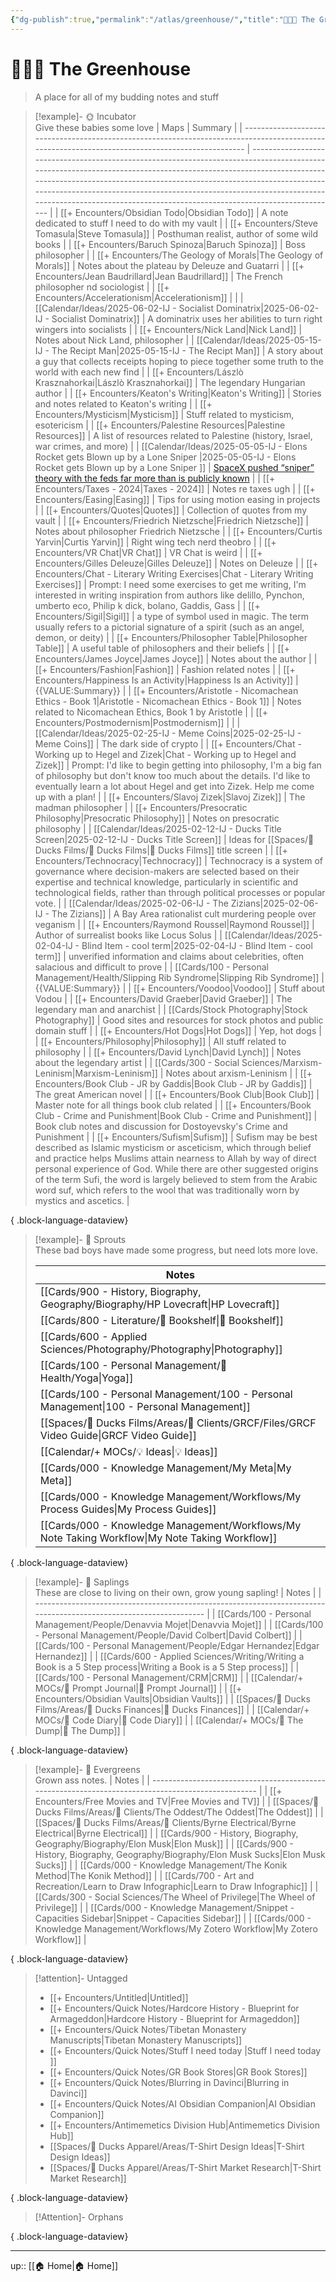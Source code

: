 ```yaml
---
{"dg-publish":true,"permalink":"/atlas/greenhouse/","title":"👨🏻‍🌾 The Greenhouse","tags":["🗺️"]}
---
```



# 👨🏻‍🌾 The Greenhouse
> A place for all of my budding notes and stuff

> [!example]- 🌞 Incubator  
> Give these babies some love
>  | Maps                                                                                                                                             | Summary                                                                                                                                                                                                                                                                                                                                                                                       |
> | ------------------------------------------------------------------------------------------------------------------------------------------------ | --------------------------------------------------------------------------------------------------------------------------------------------------------------------------------------------------------------------------------------------------------------------------------------------------------------------------------------------------------------------------------------------- |
> | [[+ Encounters/Obsidian Todo\|Obsidian Todo]]                                                                                                 | A note dedicated to stuff I need to do with my vault                                                                                                                                                                                                                                                                                                                                          |
> | [[+ Encounters/Steve Tomasula\|Steve Tomasula]]                                                                                               | Posthuman realist, author of some wild books                                                                                                                                                                                                                                                                                                                                                  |
> | [[+ Encounters/Baruch Spinoza\|Baruch Spinoza]]                                                                                               | Boss philosopher                                                                                                                                                                                                                                                                                                                                                                              |
> | [[+ Encounters/The Geology of Morals\|The Geology of Morals]]                                                                                 | Notes about the plateau by Deleuze and Guatarri                                                                                                                                                                                                                                                                                                                                               |
> | [[+ Encounters/Jean Baudrillard\|Jean Baudrillard]]                                                                                           | The French philosopher nd sociologist                                                                                                                                                                                                                                                                                                                                                         |
> | [[+ Encounters/Accelerationism\|Accelerationism]]                                                                                             |                                                                                                                                                                                                                                                                                                                                                                                               |
> | [[Calendar/Ideas/2025-06-02-IJ - Socialist Dominatrix\|2025-06-02-IJ - Socialist Dominatrix]]                                                 | A dominatrix uses her abilities to turn right wingers into socialists                                                                                                                                                                                                                                                                                                                         |
> | [[+ Encounters/Nick Land\|Nick Land]]                                                                                                         | Notes about Nick Land, philosopher                                                                                                                                                                                                                                                                                                                                                            |
> | [[Calendar/Ideas/2025-05-15-IJ - The Recipt Man\|2025-05-15-IJ - The Recipt Man]]                                                             | A story about a guy that collects receipts hoping to piece together some truth to the world with each new find                                                                                                                                                                                                                                                                                |
> | [[+ Encounters/Lászlò Krasznahorkai\|Lászlò Krasznahorkai]]                                                                                   | The legendary Hungarian author                                                                                                                                                                                                                                                                                                                                                                |
> | [[+ Encounters/Keaton's Writing\|Keaton's Writing]]                                                                                           | Stories and notes related to Keaton's writing                                                                                                                                                                                                                                                                                                                                                 |
> | [[+ Encounters/Mysticism\|Mysticism]]                                                                                                         | Stuff related to mysticism, esotericism                                                                                                                                                                                                                                                                                                                                                       |
> | [[+ Encounters/Palestine Resources\|Palestine Resources]]                                                                                     | A list of resources related to Palestine (history, Israel, war crimes, and more)                                                                                                                                                                                                                                                                                                              |
> | [[Calendar/Ideas/2025-05-05-IJ - Elons Rocket gets Blown up by a Lone Sniper \|2025-05-05-IJ - Elons Rocket gets Blown up by a Lone Sniper ]] | [SpaceX pushed “sniper” theory with the feds far more than is publicly known](https://arstechnica.com/space/2025/05/spacex-pushed-sniper-theory-with-the-feds-far-more-than-is-publicly-known/)                                                                                                                                                                                               |
> | [[+ Encounters/Taxes - 2024\|Taxes - 2024]]                                                                                                   | Notes re taxes ugh                                                                                                                                                                                                                                                                                                                                                                            |
> | [[+ Encounters/Easing\|Easing]]                                                                                                               | Tips for using motion easing in projects                                                                                                                                                                                                                                                                                                                                                      |
> | [[+ Encounters/Quotes\|Quotes]]                                                                                                               | Collection of quotes from my vault                                                                                                                                                                                                                                                                                                                                                            |
> | [[+ Encounters/Friedrich Nietzsche\|Friedrich Nietzsche]]                                                                                     | Notes about philosopher Friedrich Nietzsche                                                                                                                                                                                                                                                                                                                                                   |
> | [[+ Encounters/Curtis Yarvin\|Curtis Yarvin]]                                                                                                 | Right wing tech nerd theobro                                                                                                                                                                                                                                                                                                                                                                  |
> | [[+ Encounters/VR Chat\|VR Chat]]                                                                                                             | VR Chat is weird                                                                                                                                                                                                                                                                                                                                                                              |
> | [[+ Encounters/Gilles Deleuze\|Gilles Deleuze]]                                                                                               | Notes on Deleuze                                                                                                                                                                                                                                                                                                                                                                              |
> | [[+ Encounters/Chat - Literary Writing Exercises\|Chat - Literary Writing Exercises]]                                                         | Prompt: I need some exercises to get me writing, I'm interested in writing inspiration from authors like delillo, Pynchon, umberto eco, Philip k dick, bolano, Gaddis, Gass                                                                                                                                                                                                                   |
> | [[+ Encounters/Sigil\|Sigil]]                                                                                                                 | a type of symbol used in magic. The term usually refers to a pictorial signature of a spirit (such as an angel, demon, or deity)                                                                                                                                                                                                                                                              |
> | [[+ Encounters/Philosopher Table\|Philosopher Table]]                                                                                         | A useful table of philosophers and their beliefs                                                                                                                                                                                                                                                                                                                                              |
> | [[+ Encounters/James Joyce\|James Joyce]]                                                                                                     | Notes about the author                                                                                                                                                                                                                                                                                                                                                                        |
> | [[+ Encounters/Fashion\|Fashion]]                                                                                                             | Fashion related notes                                                                                                                                                                                                                                                                                                                                                                         |
> | [[+ Encounters/Happiness Is an Activity\|Happiness Is an Activity]]                                                                           | {{VALUE:Summary}}                                                                                                                                                                                                                                                                                                                                                                             |
> | [[+ Encounters/Aristotle - Nicomachean Ethics - Book 1\|Aristotle - Nicomachean Ethics - Book 1]]                                             | Notes related to Nicomachean Ethics, Book 1 by Aristotle                                                                                                                                                                                                                                                                                                                                      |
> | [[+ Encounters/Postmodernism\|Postmodernism]]                                                                                                 |                                                                                                                                                                                                                                                                                                                                                                                               |
> | [[Calendar/Ideas/2025-02-25-IJ - Meme Coins\|2025-02-25-IJ - Meme Coins]]                                                                     | The dark side of crypto                                                                                                                                                                                                                                                                                                                                                                       |
> | [[+ Encounters/Chat - Working up to Hegel and Zizek\|Chat - Working up to Hegel and Zizek]]                                                   | Prompt: I'd like to begin getting into philosophy, I'm a big fan of philosophy but don't know too much about the details. I'd like to eventually learn a lot about Hegel and get into Zizek. Help me come up with a plan!                                                                                                                                                                     |
> | [[+ Encounters/Slavoj Zizek\|Slavoj Zizek]]                                                                                                   | The madman philosopher                                                                                                                                                                                                                                                                                                                                                                        |
> | [[+ Encounters/Presocratic Philosophy\|Presocratic Philosophy]]                                                                               | Notes on presocratic philosophy                                                                                                                                                                                                                                                                                                                                                               |
> | [[Calendar/Ideas/2025-02-12-IJ - Ducks Title Screen\|2025-02-12-IJ - Ducks Title Screen]]                                                     | Ideas for [[Spaces/🦆 Ducks Films/🦆 Ducks Films\|🦆 Ducks Films]] title screen                                                                                                                                                                                                                                                                                                                                                     |
> | [[+ Encounters/Technocracy\|Technocracy]]                                                                                                     | Technocracy is a system of governance where decision-makers are selected based on their expertise and technical knowledge, particularly in scientific and technological fields, rather than through political processes or popular vote.                                                                                                                                                      |
> | [[Calendar/Ideas/2025-02-06-IJ - The Zizians\|2025-02-06-IJ - The Zizians]]                                                                   | A Bay Area rationalist cult murdering people over veganism                                                                                                                                                                                                                                                                                                                                    |
> | [[+ Encounters/Raymond Roussel\|Raymond Roussel]]                                                                                             | Author of surrealist books like Locus Solus                                                                                                                                                                                                                                                                                                                                                   |
> | [[Calendar/Ideas/2025-02-04-IJ - Blind Item - cool term\|2025-02-04-IJ - Blind Item - cool term]]                                             | unverified information and claims about celebrities, often salacious and difficult to prove                                                                                                                                                                                                                                                                                                   |
> | [[Cards/100 - Personal Management/Health/Slipping Rib Syndrome\|Slipping Rib Syndrome]]                                                       | {{VALUE:Summary}}                                                                                                                                                                                                                                                                                                                                                                             |
> | [[+ Encounters/Voodoo\|Voodoo]]                                                                                                               | Stuff about Vodou                                                                                                                                                                                                                                                                                                                                                                             |
> | [[+ Encounters/David Graeber\|David Graeber]]                                                                                                 | The legendary man and anarchist                                                                                                                                                                                                                                                                                                                                                               |
> | [[Cards/Stock Photography\|Stock Photography]]                                                                                                | Good sites and resources for stock photos and public domain stuff                                                                                                                                                                                                                                                                                                                             |
> | [[+ Encounters/Hot Dogs\|Hot Dogs]]                                                                                                           | Yep, hot dogs                                                                                                                                                                                                                                                                                                                                                                                 |
> | [[+ Encounters/Philosophy\|Philosophy]]                                                                                                       | All stuff related to philosophy                                                                                                                                                                                                                                                                                                                                                               |
> | [[+ Encounters/David Lynch\|David Lynch]]                                                                                                     | Notes about the legendary artist                                                                                                                                                                                                                                                                                                                                                              |
> | [[Cards/300 - Social Sciences/Marxism-Leninism\|Marxism-Leninism]]                                                                            | Notes about arxism-Leninism                                                                                                                                                                                                                                                                                                                                                                   |
> | [[+ Encounters/Book Club - JR by Gaddis\|Book Club - JR by Gaddis]]                                                                           | The great American novel                                                                                                                                                                                                                                                                                                                                                                      |
> | [[+ Encounters/Book Club\|Book Club]]                                                                                                         | Master note for all things book club related                                                                                                                                                                                                                                                                                                                                                  |
> | [[+ Encounters/Book Club - Crime and Punishment\|Book Club - Crime and Punishment]]                                                           | Book club notes and discussion for Dostoyevsky's Crime and Punishment                                                                                                                                                                                                                                                                                                                         |
> | [[+ Encounters/Sufism\|Sufism]]                                                                                                               | Sufism may be best described as Islamic mysticism or asceticism, which through belief and practice helps Muslims attain nearness to Allah by way of direct personal experience of God. While there are other suggested origins of the term Sufi, the word is largely believed to stem from the Arabic word suf, which refers to the wool that was traditionally worn by mystics and ascetics. |
> 
{ .block-language-dataview}

> [!example]- 🌱 Sprouts  
> These bad boys have made some progress, but need lots more love.
> 
>  | Notes                                                                                              |
> | -------------------------------------------------------------------------------------------------- |
> | [[Cards/900 - History, Biography, Geography/Biography/HP Lovecraft\|HP Lovecraft]]              |
> | [[Cards/800 - Literature/📗 Bookshelf\|📗 Bookshelf]]                                           |
> | [[Cards/600 - Applied Sciences/Photography/Photography\|Photography]]                           |
> | [[Cards/100 - Personal Management/💪 Health/Yoga\|Yoga]]                                        |
> | [[Cards/100 - Personal Management/100 - Personal Management\|100 - Personal Management]]        |
> | [[Spaces/🦆 Ducks Films/Areas/🤑 Clients/GRCF/Files/GRCF Video Guide\|GRCF Video Guide]]        |
> | [[Calendar/+ MOCs/💡 Ideas\|💡 Ideas]]                                                          |
> | [[Cards/000 - Knowledge Management/My Meta\|My Meta]]                                           |
> | [[Cards/000 - Knowledge Management/Workflows/My Process Guides\|My Process Guides]]             |
> | [[Cards/000 - Knowledge Management/Workflows/My Note Taking Workflow\|My Note Taking Workflow]] |
> 
{ .block-language-dataview}

> [!example]- 🌿 Saplings  
> These are close to living on their own, grow young sapling!
>  | Notes                                                                                                              |
> | ------------------------------------------------------------------------------------------------------------------ |
> | [[Cards/100 - Personal Management/People/Denavvia Mojet\|Denavvia Mojet]]                                       |
> | [[Cards/100 - Personal Management/People/David Colbert\|David Colbert]]                                         |
> | [[Cards/100 - Personal Management/People/Edgar Hernandez\|Edgar Hernandez]]                                     |
> | [[Cards/600 - Applied Sciences/Writing/Writing a Book is a 5 Step process\|Writing a Book is a 5 Step process]] |
> | [[Cards/100 - Personal Management/CRM\|CRM]]                                                                    |
> | [[Calendar/+ MOCs/🎲 Prompt Journal\|🎲 Prompt Journal]]                                                        |
> | [[+ Encounters/Obsidian Vaults\|Obsidian Vaults]]                                                               |
> | [[Spaces/🦆 Ducks Films/Areas/💸 Ducks Finances\|💸 Ducks Finances]]                                            |
> | [[Calendar/+ MOCs/🧪 Code Diary\|🧪 Code Diary]]                                                                |
> | [[Calendar/+ MOCs/🔗 The Dump\|🔗 The Dump]]                                                                    |
> 
{ .block-language-dataview}

> [!example]- 🌲 Evergreens  
> Grown ass notes.
>  | Notes                                                                                              |
> | -------------------------------------------------------------------------------------------------- |
> | [[+ Encounters/Free Movies and TV\|Free Movies and TV]]                                         |
> | [[Spaces/🦆 Ducks Films/Areas/🤑 Clients/The Oddest/The Oddest\|The Oddest]]                    |
> | [[Spaces/🦆 Ducks Films/Areas/🤑 Clients/Byrne Electrical/Byrne Electrical\|Byrne Electrical]]  |
> | [[Cards/900 - History, Biography, Geography/Biography/Elon Musk\|Elon Musk]]                    |
> | [[Cards/900 - History, Biography, Geography/Biography/Elon Musk Sucks\|Elon Musk Sucks]]        |
> | [[Cards/000 - Knowledge Management/The Konik Method\|The Konik Method]]                         |
> | [[Cards/700 - Art and Recreation/Learn to Draw Infographic\|Learn to Draw Infographic]]         |
> | [[Cards/300 - Social Sciences/The Wheel of Privilege\|The Wheel of Privilege]]                  |
> | [[Cards/000 - Knowledge Management/Snippet - Capacities Sidebar\|Snippet - Capacities Sidebar]] |
> | [[Cards/000 - Knowledge Management/Workflows/My Zotero Workflow\|My Zotero Workflow]]           |
> 
{ .block-language-dataview}

> [!attention]- Untagged
>  - [[+ Encounters/Untitled\|Untitled]]
> - [[+ Encounters/Quick Notes/Hardcore History - Blueprint for Armageddon\|Hardcore History - Blueprint for Armageddon]]
> - [[+ Encounters/Quick Notes/Tibetan Monastery Manuscripts\|Tibetan Monastery Manuscripts]]
> - [[+ Encounters/Quick Notes/Stuff I need today \|Stuff I need today ]]
> - [[+ Encounters/Quick Notes/GR Book Stores\|GR Book Stores]]
> - [[+ Encounters/Quick Notes/Blurring in Davinci\|Blurring in Davinci]]
> - [[+ Encounters/Quick Notes/AI Obsidian Companion\|AI Obsidian Companion]]
> - [[+ Encounters/Antimemetics Division Hub\|Antimemetics Division Hub]]
> - [[Spaces/🦆 Ducks Apparel/Areas/T-Shirt Design Ideas\|T-Shirt Design Ideas]]
> - [[Spaces/🦆 Ducks Apparel/Areas/T-Shirt Market Research\|T-Shirt Market Research]]
> 
{ .block-language-dataview}

> [!Attention]- Orphans
>  
{ .block-language-dataview}

---

up:: [[🏠 Home\|🏠 Home]]
